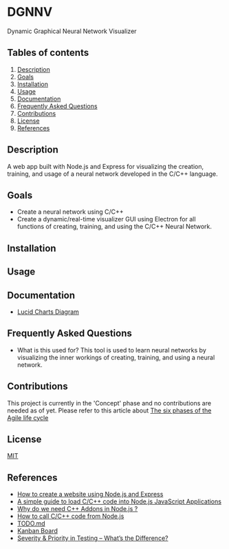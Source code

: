 # DGNNV
Dynamic Graphical Neural Network Visualizer

## Tables of contents
1. [Description](#Description)
2. [Goals](#Goals)
3. [Installation](#Installation)
4. [Usage](#Usage)
5. [Documentation](#Documentation)
6. [Frequently Asked Questions](#Frequently-Asked-Questions)
7. [Contributions](#Contributions)
8. [License](#License)
9. [References](#References)

## <a name="Description"></a>Description
A web app built with Node.js and Express for visualizing the creation, training, and usage of a neural network developed in the C/C++ language.

## <a name="Goals"></a>Goals
- Create a neural network using C/C++
- Create a dynamic/real-time visualizer GUI using Electron for all functions of creating, training, and using the C/C++ Neural Network.

## <a name="Installation"></a>Installation

## <a name="Usage"></a>Usage

## <a name="Documentation"></a>Documentation
- [Lucid Charts Diagram](https://lucid.app/lucidchart/94904180-197b-44d4-b515-1992b47b8101/edit?viewport_loc=-11%2C-11%2C2216%2C1079%2C0_0&invitationId=inv_ca5baf1b-c45e-46b1-ae20-cabaf52b7149#)

## <a name="Frequently-Asked-Questions"></a>Frequently Asked Questions
- What is this used for?
  This tool is used to learn neural networks by visualizing the inner workings of creating, training, and using a neural network.

## <a name="Contributions"></a>Contributions
This project is currently in the 'Concept' phase and no contributions are needed as of yet. Please refer to this article about [The six phases of the Agile life cycle](https://www.wrike.com/agile-guide/agile-development-life-cycle/)

## <a name="License"></a>License
[MIT](https://github.com/dotslashbrain/DGNNV/blob/main/LICENSE)

## <a name="References"></a>References
- [How to create a website using Node.js and Express](https://www.computerhope.com/issues/ch002070.htm)
 - [A simple guide to load C/C++ code into Node.js JavaScript Applications](https://medium.com/jspoint/a-simple-guide-to-load-c-c-code-into-node-js-javascript-applications-3fcccf54fd32)
 - [Why do we need C++ Addons in Node.js ?](https://www.geeksforgeeks.org/why-do-we-need-c-addons-in-node-js/)
 - [How to call C/C++ code from Node.js](https://koistya.medium.com/how-to-call-c-c-code-from-node-js-86a773033892)
 - [TODO.md](https://github.com/todomd/todo.md)
 - [Kanban Board](https://en.wikipedia.org/wiki/Kanban_board)
 - [Severity & Priority in Testing – What’s the Difference?](https://www.tutorialspoint.com/severity-and-priority-in-testing-what-s-the-difference#:~:text=Priority%20refers%20to%20the%20order,critical%2C%20moderate%2C%20and%20severe.)
